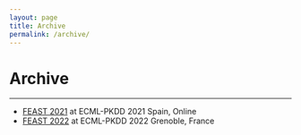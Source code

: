 ```yaml
---
layout: page
title: Archive
permalink: /archive/
---
```

# Archive
---
* [FEAST 2021](https://feast-ecmlpkdd.github.io/archive/2021/) at ECML-PKDD 2021 Spain, Online
* [FEAST 2022](https://feast-ecmlpkdd.github.io/archive/2022/) at ECML-PKDD 2022 Grenoble, France
